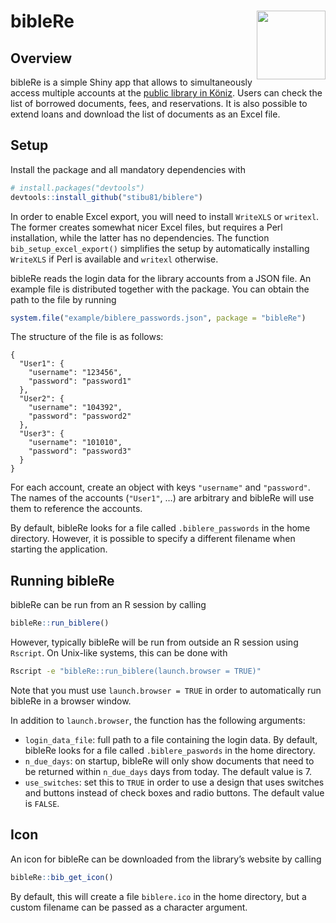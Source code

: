 
<!-- README.md is generated from README.Rmd. Please edit that file -->

# bibleRe <a href="https://koenizerbibliotheken.ch"><img src="https://koenizerbibliotheken.ch/de/assets/app-icons/app-icon-72.png" align="right" height="110" /></a>

## Overview

bibleRe is a simple Shiny app that allows to simultaneously access
multiple accounts at the [public library in
Köniz](https://koenizerbibliotheken.ch). Users can check the list of
borrowed documents, fees, and reservations. It is also possible to
extend loans and download the list of documents as an Excel file.

## Setup

Install the package and all mandatory dependencies with

``` r
# install.packages("devtools")
devtools::install_github("stibu81/biblere")
```

In order to enable Excel export, you will need to install `WriteXLS` or
`writexl`. The former creates somewhat nicer Excel files, but requires a
Perl installation, while the latter has no dependencies. The function
`bib_setup_excel_export()` simplifies the setup by automatically
installing `WriteXLS` if Perl is available and `writexl` otherwise.

bibleRe reads the login data for the library accounts from a JSON file.
An example file is distributed together with the package. You can obtain
the path to the file by running

``` r
system.file("example/biblere_passwords.json", package = "bibleRe")
```

The structure of the file is as follows:

    {
      "User1": {
        "username": "123456",
        "password": "password1"
      },
      "User2": {
        "username": "104392",
        "password": "password2"
      },
      "User3": {
        "username": "101010",
        "password": "password3"
      }
    }

For each account, create an object with keys `"username"` and
`"password"`. The names of the accounts (`"User1"`, …) are arbitrary and
bibleRe will use them to reference the accounts.

By default, bibleRe looks for a file called `.biblere_passwords` in the
home directory. However, it is possible to specify a different filename
when starting the application.

## Running bibleRe

bibleRe can be run from an R session by calling

``` r
bibleRe::run_biblere()
```

However, typically bibleRe will be run from outside an R session using
`Rscript`. On Unix-like systems, this can be done with

``` bash
Rscript -e "bibleRe::run_biblere(launch.browser = TRUE)"
```

Note that you must use `launch.browser = TRUE` in order to automatically
run bibleRe in a browser window.

In addition to `launch.browser`, the function has the following
arguments:

- `login_data_file`: full path to a file containing the login data. By
  default, bibleRe looks for a file called `.biblere_paswords` in the
  home directory.
- `n_due_days`: on startup, bibleRe will only show documents that need
  to be returned within `n_due_days` days from today. The default value
  is 7.
- `use_switches`: set this to `TRUE` in order to use a design that uses
  switches and buttons instead of check boxes and radio buttons. The
  default value is `FALSE`.

## Icon

An icon for bibleRe can be downloaded from the library’s website by
calling

``` r
bibleRe::bib_get_icon()
```

By default, this will create a file `biblere.ico` in the home directory,
but a custom filename can be passed as a character argument.
